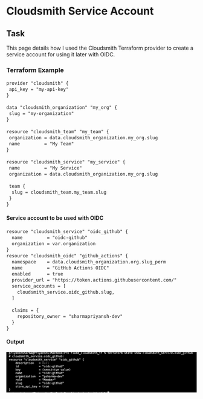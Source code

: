 # Cloudsmith Service Account

## Task
This page details how I used the Cloudsmith Terraform provider to create a service account for using it later with OIDC.

### Terraform Example

````
provider "cloudsmith" {
 api_key = "my-api-key"
}

data "cloudsmith_organization" "my_org" {
 slug = "my-organization"
}

resource "cloudsmith_team" "my_team" {
 organization = data.cloudsmith_organization.my_org.slug
 name         = "My Team"
}

resource "cloudsmith_service" "my_service" {
 name         = "My Service"
 organization = data.cloudsmith_organization.my_org.slug

 team {
  slug = cloudsmith_team.my_team.slug
 }
}
````

#### Service account to be used with OIDC

````
resource "cloudsmith_service" "oidc_github" {
  name         = "oidc-github"
  organization = var.organization
}
resource "cloudsmith_oidc" "github_actions" {
  namespace    = data.cloudsmith_organization.org.slug_perm
  name         = "GitHub Actions OIDC"
  enabled      = true
  provider_url = "https://token.actions.githubusercontent.com/"
  service_accounts = [
    cloudsmith_service.oidc_github.slug,
  ]

  claims = {
    repository_owner = "sharmapriyansh-dev"
  }
}
````

#### Output

![Service Account](tfm-state-service-oidc-github.png)


